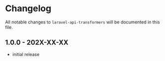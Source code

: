 # Changelog

All notable changes to `laravel-api-transformers` will be documented in this file.

## 1.0.0 - 202X-XX-XX

- initial release
